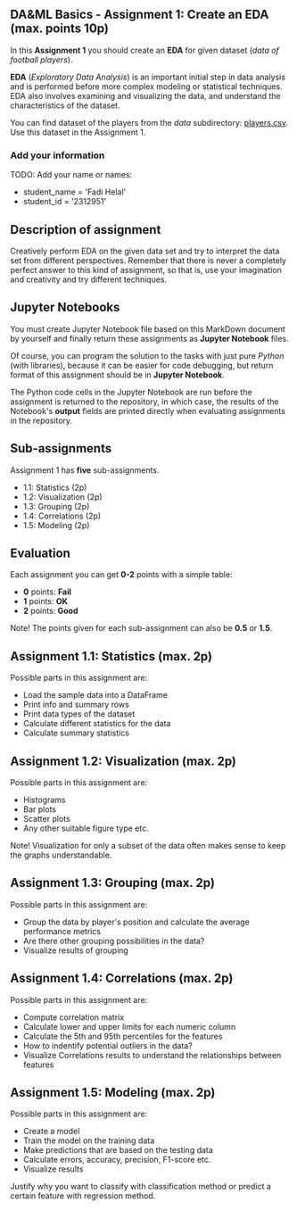 ## DA&ML Basics - Assignment 1: Create an EDA (max. points 10p)

In this **Assignment 1** you should create an **EDA** for given dataset (_data of football players_).

**EDA** (*Exploratory Data Analysis*) is an important initial step in data analysis and 
is performed before more complex modeling or statistical techniques.
EDA also involves examining and visualizing the data, and understand the characteristics of the dataset.

You can find dataset of the players from the *data* subdirectory:
[players.csv](data/players.csv).
Use this dataset in the Assignment 1.

### Add your information 

TODO: Add your name or names: 
* student_name = 'Fadi Helal'
* student_id = '2312951'


## Description of assignment

Creatively perform EDA on the given data set and try to interpret the data set from different perspectives.
Remember that there is never a completely perfect answer to this kind of assignment, 
so that is, use your imagination and creativity and try different techniques.

## Jupyter Notebooks 

You must create Jupyter Notebook file based on this MarkDown document by yourself 
and finally return these assignments as **Jupyter Notebook** files.

Of course, you can program the solution to the tasks with just pure _Python_ (with libraries),
because it can be easier for code debugging,
but return format of this assignment should be in **Jupyter Notebook**.

The Python code cells in the Jupyter Notebook are run before the assignment is returned to the repository,
in which case, the results of the Notebook's **output** fields are printed directly when evaluating assignments in the repository.

## Sub-assignments 

Assignment 1 has **five** sub-assignments.

* 1.1: Statistics (2p)
* 1.2: Visualization (2p)
* 1.3: Grouping (2p)
* 1.4: Correlations (2p)
* 1.5: Modeling (2p)

## Evaluation 

Each assignment you can get **0-2** points with a simple table:

* **0** points: **Fail**
* **1** points: **OK** 
* **2** points: **Good** 

Note! The points given for each sub-assignment can also be **0.5** or **1.5**.

## Assignment 1.1: Statistics (max. 2p)

Possible parts in this assignment are:

* Load the sample data into a DataFrame
* Print info and summary rows
* Print data types of the dataset
* Calculate different statistics for the data
* Calculate summary statistics

## Assignment 1.2: Visualization (max. 2p)

Possible parts in this assignment are:

* Histograms
* Bar plots
* Scatter plots
* Any other suitable figure type etc.

Note! Visualization for only a subset of the data often makes sense to keep the graphs understandable.

## Assignment 1.3: Grouping (max. 2p)

Possible parts in this assignment are:

* Group the data by player's position and calculate the average performance metrics
* Are there other grouping possibilities in the data?
* Visualize results of grouping


## Assignment 1.4: Correlations (max. 2p)

Possible parts in this assignment are:

* Compute correlation matrix
* Calculate lower and upper limits for each numeric column
* Calculate the 5th and 95th percentiles for the features
* How to indentify potential outliers in the data?
* Visualize Correlations results to understand the relationships between features


## Assignment 1.5: Modeling (max. 2p)

Possible parts in this assignment are:

* Create a model
* Train the model on the training data
* Make predictions that are based on the testing data
* Calculate errors, accuracy, precision, F1-score etc.
* Visualize results

Justify why you want to classify with classification method or predict a certain feature with regression method.






